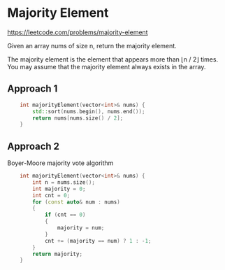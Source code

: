 # Majority Element

https://leetcode.com/problems/majority-element

Given an array nums of size n, return the majority element.

The majority element is the element that appears more than ⌊n / 2⌋ times. You may assume that the majority element always exists in the array.

## Approach 1

``` C++
    int majorityElement(vector<int>& nums) {
        std::sort(nums.begin(), nums.end());
        return nums[nums.size() / 2];
    }
```

## Approach 2

Boyer-Moore majority vote algorithm

``` C++
    int majorityElement(vector<int>& nums) {
        int n = nums.size();
        int majority = 0;
        int cnt = 0;
        for (const auto& num : nums)
        {
            if (cnt == 0)
            {
                majority = num;
            }
            cnt += (majority == num) ? 1 : -1;
        }
        return majority;
    }
```


